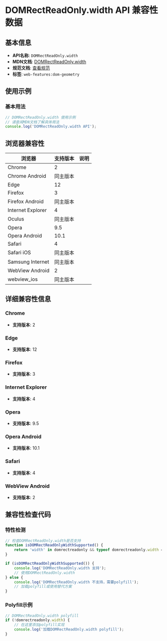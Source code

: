 # DOMRectReadOnly.width API 兼容性数据

## 基本信息

- **API名称**: `DOMRectReadOnly.width`
- **MDN文档**: [DOMRectReadOnly.width](https://developer.mozilla.org/docs/Web/API/DOMRectReadOnly/width)
- **规范文档**: [查看规范](https://drafts.fxtf.org/geometry/#dom-domrectreadonly-width)
- **标签**: `web-features:dom-geometry`

## 使用示例

### 基本用法

```javascript
// DOMRectReadOnly.width 使用示例
// 请查阅MDN文档了解具体用法
console.log('DOMRectReadOnly.width API');
```

## 浏览器兼容性

| 浏览器 | 支持版本 | 说明 |
|--------|----------|------|
| Chrome | 2 |  |
| Chrome Android | 同主版本 |  |
| Edge | 12 |  |
| Firefox | 3 |  |
| Firefox Android | 同主版本 |  |
| Internet Explorer | 4 |  |
| Oculus | 同主版本 |  |
| Opera | 9.5 |  |
| Opera Android | 10.1 |  |
| Safari | 4 |  |
| Safari iOS | 同主版本 |  |
| Samsung Internet | 同主版本 |  |
| WebView Android | 2 |  |
| webview_ios | 同主版本 |  |

## 详细兼容性信息

### Chrome

- **支持版本**: 2

### Edge

- **支持版本**: 12

### Firefox

- **支持版本**: 3

### Internet Explorer

- **支持版本**: 4

### Opera

- **支持版本**: 9.5

### Opera Android

- **支持版本**: 10.1

### Safari

- **支持版本**: 4

### WebView Android

- **支持版本**: 2

## 兼容性检查代码

### 特性检测

```javascript
// 检查DOMRectReadOnly.width是否支持
function isDOMRectReadOnlyWidthSupported() {
    return 'width' in domrectreadonly && typeof domrectreadonly.width === 'function';
}

if (isDOMRectReadOnlyWidthSupported()) {
    console.log('DOMRectReadOnly.width 支持');
    // 使用DOMRectReadOnly.width
} else {
    console.log('DOMRectReadOnly.width 不支持，需要polyfill');
    // 加载polyfill或使用替代方案
}
```

### Polyfill示例

```javascript
// DOMRectReadOnly.width polyfill
if (!domrectreadonly.width) {
    // 在这里添加polyfill实现
    console.log('加载DOMRectReadOnly.width polyfill');
}
```

